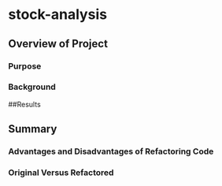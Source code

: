 # stock-analysis

## Overview of Project


### Purpose


### Background


##Results

## Summary
### Advantages and Disadvantages of Refactoring Code


### Original Versus Refactored
